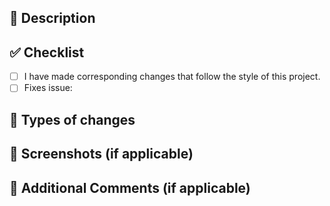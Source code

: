 ## 📑 Description

<!-- Please include a summary of this pull request. -->

## ✅ Checklist

<!-- Mark with [x] the checklist that applies, and ensure all items are completed before submitting your PR. -->

- [ ] I have made corresponding changes that follow the style of this project.
- [ ] Fixes issue: 
<!-- - [ ] Any other -->

## 🚀 Types of changes

<!-- What types of changes does this pull request introduce? You can select the relevant ones. -->
<!-- Make a list of all changes you made (Brief but not too short) -->
<!-- Make sure to also add `bugfix` or `documentation` or `restyle` or anything like that -->

## 📸 Screenshots (if applicable)

<!-- If applicable, add screenshots or screen recordings to explain the visual or functional changes. -->

## 💬 Additional Comments (if applicable)

<!-- Add any additional comments or explanations here. -->